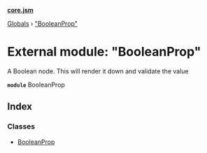 **[core.jsm](../README.md)**

[Globals](../globals.md) › [&quot;BooleanProp&quot;](_booleanprop_.md)

# External module: "BooleanProp"

A Boolean node. This will render it down and validate the value

**`module`** BooleanProp

## Index

### Classes

* [BooleanProp](../classes/_booleanprop_.booleanprop.md)